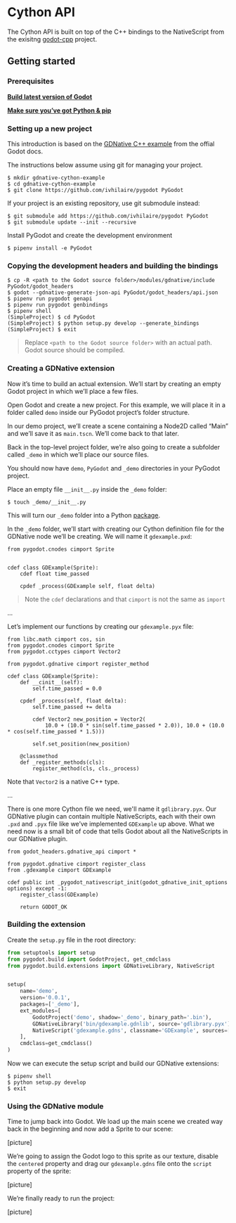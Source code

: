 # Cython API

The Cython API is built on top of the C++ bindings to the NativeScript from
the exisitng [godot-cpp](https://github.com/GodotNativeTools/godot-cpp) project.

## Getting started

### Prerequisites

[**Build latest version of Godot**](https://godot.readthedocs.io/en/latest/development/compiling/index.html)

[**Make sure you’ve got Python & pip**](https://docs.python-guide.org/dev/virtualenvs/#make-sure-you-ve-got-python-pip)

### Setting up a new project

This introduction is based on the [GDNative C++ example](https://docs.godotengine.org/en/latest/tutorials/plugins/gdnative/gdnative-cpp-example.html) from the offial Godot docs.

The instructions below assume using git for managing your project.

```
$ mkdir gdnative-cython-example
$ cd gdnative-cython-example
$ git clone https://github.com/ivhilaire/pygodot PyGodot
```

If your project is an existing repository, use git submodule instead:
```
$ git submodule add https://github.com/ivhilaire/pygodot PyGodot
$ git submodule update --init --recursive
```

Install PyGodot and create the development environment
```
$ pipenv install -e PyGodot
```

### Copying the development headers and building the bindings

```
$ cp -R <path to the Godot source folder>/modules/gdnative/include PyGodot/godot_headers
$ godot --gdnative-generate-json-api PyGodot/godot_headers/api.json
$ pipenv run pygodot genapi
$ pipenv run pygodot genbindings
$ pipenv shell
(SimpleProject) $ cd PyGodot
(SimpleProject) $ python setup.py develop --generate_bindings
(SimpleProject) $ exit
```
> Replace `<path to the Godot source folder>` with an actual path. Godot source should be compiled.


### Creating a GDNative extension

Now it’s time to build an actual extension. We’ll start by creating an empty Godot project
in which we’ll place a few files.

Open Godot and create a new project. For this example, we will place it in a folder called `demo` inside our PyGodot project’s folder structure.

In our demo project, we’ll create a scene containing a Node2D called “Main” and we’ll save it as `main.tscn`.
We’ll come back to that later.

Back in the top-level project folder, we’re also going to create a subfolder called `_demo`
in which we’ll place our source files.

You should now have `demo`, `PyGodot` and `_demo` directories in your PyGodot project.

Place an empty file `__init__.py` inside the `_demo` folder:
```
$ touch _demo/__init__.py
```

This will turn our `_demo` folder into a Python [package](https://docs.python.org/3/glossary.html#term-regular-package).

In the `_demo` folder, we’ll start with creating our Cython definition file for the GDNative node we’ll be creating.
We will name it `gdexample.pxd`:
```pyx
from pygodot.cnodes cimport Sprite


cdef class GDExample(Sprite):
    cdef float time_passed

    cpdef _process(GDExample self, float delta)
```
> Note the `cdef` declarations and that `cimport` is not the same as `import`

...

Let’s implement our functions by creating our `gdexample.pyx` file:
```pyx
from libc.math cimport cos, sin
from pygodot.cnodes cimport Sprite
from pygodot.cctypes cimport Vector2

from pygodot.gdnative cimport register_method

cdef class GDExample(Sprite):
    def __cinit__(self):
        self.time_passed = 0.0

    cpdef _process(self, float delta):
        self.time_passed += delta

        cdef Vector2 new_position = Vector2(
            10.0 + (10.0 * sin(self.time_passed * 2.0)), 10.0 + (10.0 * cos(self.time_passed * 1.5)))

        self.set_position(new_position)

    @classmethod
    def _register_methods(cls):
        register_method(cls, cls._process)
```

Note that `Vector2` is a native C++ type.


...

There is one more Cython file we need, we'll name it `gdlibrary.pyx`.  Our GDNative plugin can contain
multiple NativeScripts, each with their own `.pxd` and `.pyx` file like we’ve implemented
`GDExample` up above. What we need now is a small bit of code that tells Godot about all the NativeScripts in our GDNative plugin.

```pyx
from godot_headers.gdnative_api cimport *

from pygodot.gdnative cimport register_class
from .gdexample cimport GDExample

cdef public int _pygodot_nativescript_init(godot_gdnative_init_options options) except -1:
    register_class(GDExample)

    return GODOT_OK
```

### Building the extension

Create the `setup.py` file in the root directory:
```py
from setuptools import setup
from pygodot.build import GodotProject, get_cmdclass
from pygodot.build.extensions import GDNativeLibrary, NativeScript


setup(
    name='demo',
    version='0.0.1',
    packages=['_demo'],
    ext_modules=[
        GodotProject('demo', shadow='_demo', binary_path='.bin'),
        GDNativeLibrary('bin/gdexample.gdnlib', source='gdlibrary.pyx'),
        NativeScript('gdexample.gdns', classname='GDExample', sources=['gdexample.pyx'])
    ],
    cmdclass=get_cmdclass()
)
```

Now we can execute the setup script and build our GDNative extensions:
```
$ pipenv shell
$ python setup.py develop
$ exit
```

### Using the GDNative module

Time to jump back into Godot. We load up the main scene we created way back in the beginning and
now add a Sprite to our scene:

[picture]

We’re going to assign the Godot logo to this sprite as our texture, disable the `centered` property and drag
our `gdexample.gdns` file onto the `script` property of the sprite:

[picture]

We’re finally ready to run the project:

[picture]
